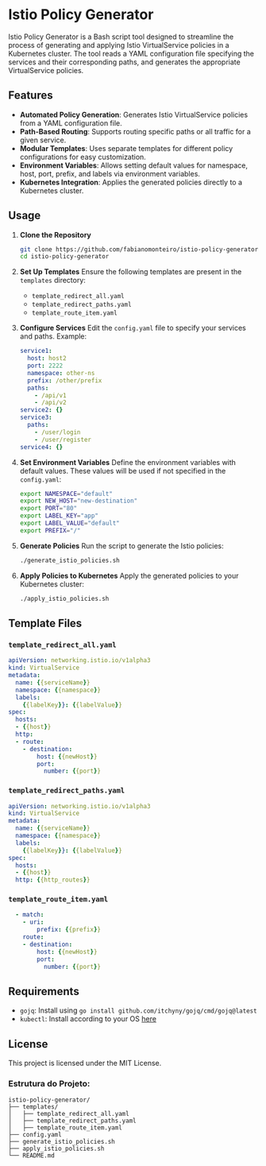 # Istio Policy Generator

Istio Policy Generator is a Bash script tool designed to streamline the process of generating and applying Istio VirtualService policies in a Kubernetes cluster. The tool reads a YAML configuration file specifying the services and their corresponding paths, and generates the appropriate VirtualService policies.

## Features

- **Automated Policy Generation**: Generates Istio VirtualService policies from a YAML configuration file.
- **Path-Based Routing**: Supports routing specific paths or all traffic for a given service.
- **Modular Templates**: Uses separate templates for different policy configurations for easy customization.
- **Environment Variables**: Allows setting default values for namespace, host, port, prefix, and labels via environment variables.
- **Kubernetes Integration**: Applies the generated policies directly to a Kubernetes cluster.

## Usage

1. **Clone the Repository**
   ```sh
   git clone https://github.com/fabianomonteiro/istio-policy-generator.git
   cd istio-policy-generator
   ```

2. **Set Up Templates**
   Ensure the following templates are present in the `templates` directory:
   - `template_redirect_all.yaml`
   - `template_redirect_paths.yaml`
   - `template_route_item.yaml`

3. **Configure Services**
   Edit the `config.yaml` file to specify your services and paths. Example:
   ```yaml
   service1:
     host: host2
     port: 2222
     namespace: other-ns
     prefix: /other/prefix
     paths:
       - /api/v1
       - /api/v2  
   service2: {}
   service3:
     paths:
       - /user/login
       - /user/register
   service4: {}
   ```

4. **Set Environment Variables**
   Define the environment variables with default values. These values will be used if not specified in the `config.yaml`:
   ```sh
   export NAMESPACE="default"
   export NEW_HOST="new-destination"
   export PORT="80"
   export LABEL_KEY="app"
   export LABEL_VALUE="default"
   export PREFIX="/"
   ```

5. **Generate Policies**
   Run the script to generate the Istio policies:
   ```sh
   ./generate_istio_policies.sh
   ```

6. **Apply Policies to Kubernetes**
   Apply the generated policies to your Kubernetes cluster:
   ```sh
   ./apply_istio_policies.sh
   ```

## Template Files

### `template_redirect_all.yaml`
```yaml
apiVersion: networking.istio.io/v1alpha3
kind: VirtualService
metadata:
  name: {{serviceName}}
  namespace: {{namespace}}
  labels:
    {{labelKey}}: {{labelValue}}
spec:
  hosts:
  - {{host}}
  http:
  - route:
    - destination:
        host: {{newHost}}
        port:
          number: {{port}}
```

### `template_redirect_paths.yaml`
```yaml
apiVersion: networking.istio.io/v1alpha3
kind: VirtualService
metadata:
  name: {{serviceName}}
  namespace: {{namespace}}
  labels:
    {{labelKey}}: {{labelValue}}
spec:
  hosts:
  - {{host}}
  http: {{http_routes}}
```

### `template_route_item.yaml`
```yaml
  - match:
    - uri:
        prefix: {{prefix}}
    route:
    - destination:
        host: {{newHost}}
        port:
          number: {{port}}
```

## Requirements

- `gojq`: Install using `go install github.com/itchyny/gojq/cmd/gojq@latest`
- `kubectl`: Install according to your OS [here](https://kubernetes.io/docs/tasks/tools/install-kubectl/)

## License

This project is licensed under the MIT License.

### Estrutura do Projeto:
```
istio-policy-generator/
├── templates/
│   ├── template_redirect_all.yaml
│   ├── template_redirect_paths.yaml
│   ├── template_route_item.yaml
├── config.yaml
├── generate_istio_policies.sh
├── apply_istio_policies.sh
└── README.md
```